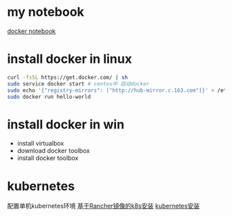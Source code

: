 # my notebook
[docker notebook](https://github.com/ExFly/CsLearning/blob/master/NoteBookForDevelop/%E5%B7%A5%E5%85%B7/Docker.md)

# install docker in linux
```sh
curl -fsSL https://get.docker.com/ | sh
sudo service docker start # centos中 启动docker
sudo echo '{"registry-mirrors": ["http://hub-mirror.c.163.com"]}' > /etc/docker/daemon.json
sudo docker run hello-world
```

# install docker in win
* install virtualbox
* download docker toolbox
* install docker toolbox

# kubernetes
配置单机kubernetes环境
[基于Rancher镜像的k8s安装](https://www.cnrancher.com/kubernetes-installation/)
[kubernetes安装](https://github.com/kubernetes/minikube)
